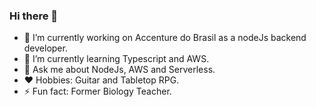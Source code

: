 ### Hi there 👋

- 🔭 I’m currently working on Accenture do Brasil as a nodeJs backend developer.
- 🌱 I’m currently learning Typescript and AWS.
- 💬 Ask me about NodeJs, AWS and Serverless. 
- ❤️ Hobbies: Guitar and Tabletop RPG.
- ⚡ Fun fact: Former Biology Teacher.

